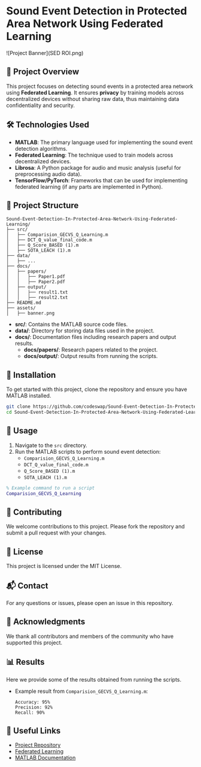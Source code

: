 # Sound Event Detection in Protected Area Network Using Federated Learning

![Project Banner](SED ROI.png)

## 📌 Project Overview
This project focuses on detecting sound events in a protected area network using **Federated Learning**. It ensures **privacy** by training models across decentralized devices without sharing raw data, thus maintaining data confidentiality and security.

## 🛠️ Technologies Used
- **MATLAB**: The primary language used for implementing the sound event detection algorithms.
- **Federated Learning**: The technique used to train models across decentralized devices.
- **Librosa**: A Python package for audio and music analysis (useful for preprocessing audio data).
- **TensorFlow/PyTorch**: Frameworks that can be used for implementing federated learning (if any parts are implemented in Python).

## 📂 Project Structure
```
Sound-Event-Detection-In-Protected-Area-Network-Using-Federated-Learning/
├── src/
│   ├── Comparision_GECVS_Q_Learning.m
│   ├── DCT_Q_value_final_code.m
│   ├── Q_Score_BASED (1).m
│   ├── SOTA_LEACH (1).m
├── data/
│   ├── ...
├── docs/
│   ├── papers/
│   │   ├── Paper1.pdf
│   │   ├── Paper2.pdf
│   ├── output/
│   │   ├── result1.txt
│   │   ├── result2.txt
├── README.md
├── assets/
│   ├── banner.png
```
- **src/**: Contains the MATLAB source code files.
- **data/**: Directory for storing data files used in the project.
- **docs/**: Documentation files including research papers and output results.
  - **docs/papers/**: Research papers related to the project.
  - **docs/output/**: Output results from running the scripts.

## 🚀 Installation
To get started with this project, clone the repository and ensure you have MATLAB installed.

```sh
git clone https://github.com/codeswap/Sound-Event-Detection-In-Protected-Area-Network-Using-Federated-Learning.git
cd Sound-Event-Detection-In-Protected-Area-Network-Using-Federated-Learning
```

## 📝 Usage
1. Navigate to the `src` directory.
2. Run the MATLAB scripts to perform sound event detection:
   - `Comparision_GECVS_Q_Learning.m`
   - `DCT_Q_value_final_code.m`
   - `Q_Score_BASED (1).m`
   - `SOTA_LEACH (1).m`

```matlab
% Example command to run a script
Comparision_GECVS_Q_Learning
```

## 🤝 Contributing
We welcome contributions to this project. Please fork the repository and submit a pull request with your changes.

## 📜 License
This project is licensed under the MIT License.

## 📬 Contact
For any questions or issues, please open an issue in this repository.

## 🙏 Acknowledgments
We thank all contributors and members of the community who have supported this project.

## 📊 Results
Here we provide some of the results obtained from running the scripts.
- Example result from `Comparision_GECVS_Q_Learning.m`:
  ```
  Accuracy: 95%
  Precision: 92%
  Recall: 90%
  ```

## 🔗 Useful Links
- [Project Repository](https://github.com/codeswap/Sound-Event-Detection-In-Protected-Area-Network-Using-Federated-Learning)
- [Federated Learning](https://en.wikipedia.org/wiki/Federated_learning)
- [MATLAB Documentation](https://www.mathworks.com/help/matlab/)
